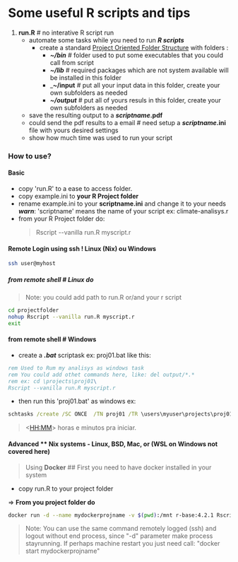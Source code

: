 # Some useful R scripts and tips

1. **run.R** # no interative R script run
   - automate some tasks while you need to run ___R scripts___
     - create a standard [Project Oriented Folder Structure](https://www.tidyverse.org/blog/2017/12/workflow-vs-script/) with folders :
       - ___~/bin___    # folder used to put some executables that you could call from script
       - ___~/lib___    # required packages which are not system available will be installed in this folder
       - ___~/input__   #  put all your input data in this folder, create your own subfolders as needed
       - ___~/output___ # put all of yours resuls in this folder, create your own subfolders as needed
    - save the resulting output to a ___scriptname___**.pdf** 
    - could send the pdf results to a email # need setup a ___scriptname___**.ini** file with yours desired settings
    - show how much time was used to run your script

### How to use? 
#### Basic
- copy 'run.R' to a ease to access folder. 
- copy example.ini to **your R Project folder**
- rename example.ini to your **scriptname.ini** and change it to your needs 
  ___warn___: 'scriptname' means the name of your script ex: climate-analisys.r
- from your R Project folder do:
    > Rscript --vanilla run.R myscript.r 

#### Remote Login using ssh ! Linux (Nix) ou Windows
```bash
ssh user@myhost
```

##### from remote shell # Linux do
> Note: you could add path to run.R or/and your r script
```bash
cd projectfolder
nohup Rscript --vanilla run.R myscript.r
exit
```
#### from remote shell # Windows
- create a ___.bat___ scriptask ex: proj01.bat like this:
```bat
rem Used to Rum my analisys as windows task
rem You could add othet commands here, like: del output/*.*
rem ex: cd \projects\proj01\
Rscript --vanilla run.R myscript.r
```
 - then run this 'proj01.bat' as windows ex:
```bat
schtasks /create /SC ONCE  /TN proj01 /TR \users\myuser\projects\proj01\project-script01.bat /ST <HH:MM>
```
> <<HH:MM>> horas e minutos pra iniciar. 

#### Advanced ** Nix systems - Linux, BSD, Mac, or (WSL on Windows not covered here)
> Using __Docker__  ## First you need to have docker installed in your system

- copy run.R to your project folder
  
=>  **From you project folder do**

```bash
docker run -d --name mydockerprojname -v $(pwd):/mnt r-base:4.2.1 Rscript --vanilla run.R myscript.r
```
> Note: You can use the same command remotely logged (ssh)  and logout without end process, since "-d" parameter make process stayrunning. If perhaps machine restart you just need call: "docker start mydockerprojname"

  